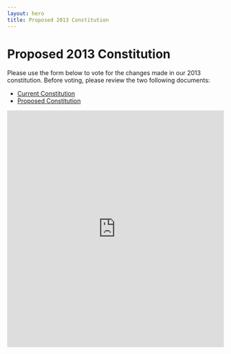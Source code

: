 ```yaml
---
layout: hero
title: Proposed 2013 Constitution
---
```

# Proposed 2013 Constitution

Please use the form below to vote for the changes made in our 2013 constitution. Before voting, please review the two following documents:

- [Current Constitution](https://www.dropbox.com/s/ck9quuhhwzxum1o/Constitution%20-%20Kent%20ATC%20Organization,%209-21-12.pdf)
- [Proposed Constitution](https://www.dropbox.com/s/4p51uhf8fnzlfef/KSU%20ATC%20Organization%20Constitution,%207-2013.docx)

<iframe src="https://docs.google.com/forms/d/1NLaFf3kjcVun-0ns5mEJwHmmNPRE_MN5m3a9gxfFxA4/viewform?embedded=true" width="100%" height="550" frameborder="0" marginheight="0" marginwidth="0">Loading...</iframe>
